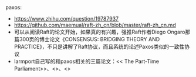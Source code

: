 paxos:
- https://www.zhihu.com/question/19787937
- https://github.com/maemual/raft-zh_cn/blob/master/raft-zh_cn.md
- 可以从阅读Raft的论文开始，如果真的有兴趣，强推Raft作者Diego Ongaro那篇300页的博士论文《CONSENSUS: BRIDGING THEORY AND PRACTICE》，不只是讲解了Raft协议，而且系统的论述Paxos类似的一致性协议
- larmport自己写的和paxos相关的三篇论文：<< The Part-Time Parliament>>、<<Paxos made simple>>、<<Fast Paxos>>